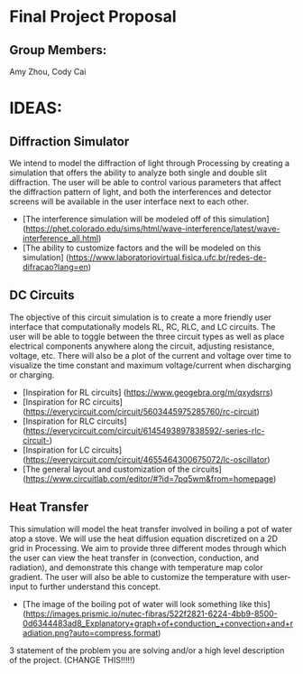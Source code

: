 # Final Project Proposal

## Group Members:

Amy Zhou, Cody Cai

# IDEAS:

## Diffraction Simulator
We intend to model the diffraction of light through Processing by creating a simulation that offers the ability to analyze both single and double slit diffraction. The user will be able to control various parameters that affect the diffraction pattern of light, and both the interferences and detector screens will be available in the user interface next to each other.

- [The interference simulation will be modeled off of this simulation] (https://phet.colorado.edu/sims/html/wave-interference/latest/wave-interference_all.html)
- [The ability to customize factors and the will be modeled on this simulation] (https://www.laboratoriovirtual.fisica.ufc.br/redes-de-difracao?lang=en)


## DC Circuits
The objective of this circuit simulation is to create a more friendly user interface that computationally models RL, RC, RLC, and LC circuits. The user will be able to toggle between the three circuit types as well as place electrical components anywhere along the circuit, adjusting resistance, voltage, etc. There will also be a plot of the current and voltage over time to visualize the time constant and maximum voltage/current when discharging or charging.

- [Inspiration for RL circuits] (https://www.geogebra.org/m/qxydsrrs)
- [Inspiration for RC circuits] (https://everycircuit.com/circuit/5603445975285760/rc-circuit)
- [Inspiration for RLC circuits] (https://everycircuit.com/circuit/6145493897838592/-series-rlc-circuit-)
- [Inspiration for LC circuits] (https://everycircuit.com/circuit/4655464300675072/lc-oscillator)
- [The general layout and customization of the circuits] (https://www.circuitlab.com/editor/#?id=7pq5wm&from=homepage)

## Heat Transfer
This simulation will model the heat transfer involved in boiling a pot of water atop a stove. We will use the heat diffusion equation discretized on a 2D grid in Processing. We aim to provide three different modes through which the user can view the heat transfer in (convection, conduction, and radiation), and demonstrate this change with temperature map color gradient. The user will also be able to customize the temperature with user-input to further understand this concept.

- [The image of the boiling pot of water will look something like this] (https://images.prismic.io/nutec-fibras/522f2821-6224-4bb9-8500-0d6344483ad8_Explanatory+graph+of+conduction_+convection+and+radiation.png?auto=compress,format)

3 statement of the problem you are solving and/or a high level description of the project. (CHANGE THIS!!!!!)
